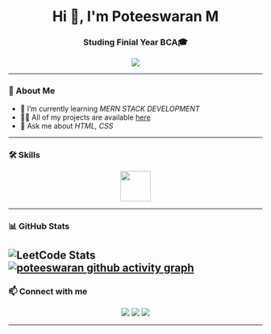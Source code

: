 <!-- Profile README -->

<h1 align="center">Hi 👋, I'm Poteeswaran M </h1>
<h3 align="center">Studing Finial Year BCA🎓 </h3>

<!-- Typing animation -->
<p align="center">
  <img src="https://readme-typing-svg.herokuapp.com?size=22&duration=4000&color=1E90FF&center=true&vCenter=true&width=500&lines=Frontend+Developer;React+%7C+HTML+%7C+CSS+%7C+PHP;Love+to+Build+Websites" />
</p>

---

### 🚀 About Me  
- 🌱 I’m currently learning *MERN STACK DEVELOPMENT*  
- 👨‍💻 All of my projects are available [here](https://github.com/poteeswaran02)  
- 💬 Ask me about *HTML, CSS*    

---

### 🛠 Skills  
<p align="center">
  <img src="https://skillicons.dev/icons?i=html,css,php" height="60" />
</p>

---

### 📊 GitHub Stats  
![LeetCode Stats](https://leetcard.jacoblin.cool/Poteeswaran%20M?theme=dark&font=Noto%20Sans%20Lycian&ext=activity&site=cn)
[![poteeswaran github activity graph](https://github-readme-activity-graph.vercel.app/graph?username=poteeswaran02&bg_color=0d1117&color=fff824&line=f9f7fd&point=141415&area=true&hide_border=true)](https://github.com/ashutosh00710/github-readme-activity-graph)
---

### 📫 Connect with me  
<p align="center">
  <a href="mailto:poteeswaran2@gmail.com"><img src="https://img.shields.io/badge/-Gmail-D14836?style=for-the-badge&logo=gmail&logoColor=white"></a>
  <a href="https://www.linkedin.com/in/poteeswaran?lipi=urn%3Ali%3Apage%3Ad_flagship3_profile_view_base_contact_details%3BuofuhNB4Saip33WKNdHtjA%3D%3D"><img src="https://img.shields.io/badge/-LinkedIn-0077B5?style=for-the-badge&logo=linkedin&logoColor=white"></a>
  <a href="https://github.com/poteeswaran02"><img src="https://img.shields.io/badge/-GitHub-181717?style=for-the-badge&logo=github&logoColor=white"></a>
</p>

---


